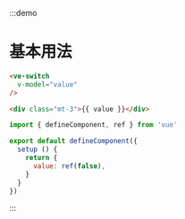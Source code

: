 :::demo
# 基本用法

```html
<ve-switch 
  v-model="value"
/>

<div class="mt-3">{{ value }}</div>
```

```js
import { defineComponent, ref } from 'vue'

export default defineComponent({
  setup () {
    return {
      value: ref(false),
    }
  }
})
```
:::